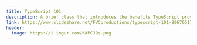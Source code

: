 ```yaml
---
title: TypeScript 101
description: A brief class that introduces the benefits TypeScript provides to large scale projects.
link: https://www.slideshare.net/FVCproductions/typescript-101-80676517
header:
  image: https://i.imgur.com/KAPCJ9s.png
---
```

